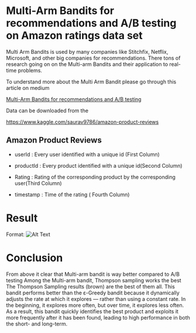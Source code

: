 # **Multi-Arm Bandits for recommendations and A/B testing on Amazon ratings data set**


Multi Arm Bandits is used by many companies like Stitchfix, Netflix, Microsoft, and other big companies for recommendations. There tons of research going on on the Multi-arm Bandits and their application to real-time problems.

To understand more about the Multi Arm Bandit please go through this article on medium

[Multi-Arm Bandits for recommendations and A/B testing](https://abhishek-maheshwarappa.medium.com/multi-arm-bandits-for-recommendations-and-a-b-testing-on-amazon-ratings-data-set-9f802f2c4073)

Data can be downloaded from the 

https://www.kaggle.com/saurav9786/amazon-product-reviews

## Amazon Product Reviews

* userId : Every user identified with a unique id (First Column)

* productId : Every product identified with a unique id(Second Column)

* Rating : Rating of the corresponding product by the corresponding user(Third Column)

* timestamp : Time of the rating ( Fourth Column)


# **Result**

Format: ![Alt Text](https://github.com/abhi-gm/Multi-Armed-Bandits-for-Recommendations-and-A-B-testing/blob/main/assets/Results.JPG)

# **Conclusion**

From above it clear that Multi-arm bandit is way better compared to A/B testing
Among the Multi-arm bandit, Thompson sampling works the best
The Thompson Sampling results (brown) are the best of them all. This bandit performs better than the ε-Greedy bandit because it dynamically adjusts the rate at which it explores — rather than using a constant rate. In the beginning, it explores more often, but over time, it explores less often. As a result, this bandit quickly identifies the best product and exploits it more frequently after it has been found, leading to high performance in both the short- and long-term.


